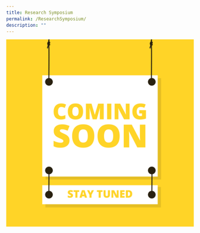```yaml
---
title: Research Symposium
permalink: /ResearchSymposium/
description: ""
---
```

![Coming Soon](/images/Coming%20Soon.png)